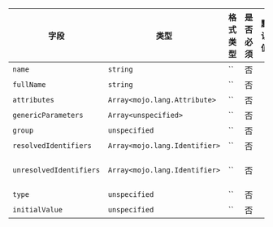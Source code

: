 | 字段 | 类型 | 格式类型 | 是否必须 | 默认值 | 说明 |
|---|---|---|---|---|---|
| `name` | `string` | `` | 否 |  |  |
| `fullName` | `string` | `` | 否 |  |
| `attributes` | `Array<mojo.lang.Attribute>` | `` | 否 |  |  |
| `genericParameters` | `Array<unspecified>` | `` | 否 |  |  |
| `group` | `unspecified` | `` | 否 |  |  |
| `resolvedIdentifiers` | `Array<mojo.lang.Identifier>` | `` | 否 |  |  |
| `unresolvedIdentifiers` | `Array<mojo.lang.Identifier>` | `` | 否 |  | unresolved identifiers in this file |
| `type` | `unspecified` | `` | 否 |  |  |
| `initialValue` | `unspecified` | `` | 否 |  |  |
